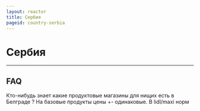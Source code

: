 ```yaml
---
layout: reactor
title: Сербия
pageid: country-serbia
---
```


# <span class="fi fi-rs"></span> Сербия

<hr/>

## FAQ

<faq-question>
Кто-нибудь знает какие продуктовые магазины для нищих есть в Белграде ?
</faq-question>

<faq-answer>
На базовые продукты цены +- одинаковые. В lidl/maxi норм
</faq-answer>
